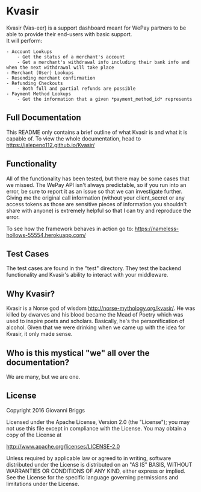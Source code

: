 # Kvasir
Kvasir (Vas-eer) is a support dashboard meant for WePay partners to be able to provide their end-users with basic support.  
It will perform:

    - Account Lookups
        - Get the status of a merchant's account
        - Get a merchant's withdrawal info including their bank info and when the next withdrawal will take place
    - Merchant (User) Lookups
    - Resending merchant confirmation
    - Refunding Checkouts
        - Both full and partial refunds are possible
    - Payment Method Lookups
        - Get the information that a given *payment_method_id* represents

## Full Documentation
This README only contains a brief outline of what Kvasir is and what it is capable of.  To view the whole documentation, head to https://jalepeno112.github.io/Kvasir/

## Functionality
All of the functionality has been tested, but there may be some cases that we missed.  The WePay API isn't always predictable, so if you run into an error, be sure to report it as an issue so that we can investigate further.  Giving me the original call information (without your client_secret or any access tokens as those are sensitive pieces of information you shouldn't share with anyone) is extremely helpful so that I can try and reproduce the error.

To see how the framework behaves in action go to: https://nameless-hollows-55554.herokuapp.com/

## Test Cases
The test cases are found in the "test" directory.  They test the backend functionality and Kvasir's ability to interact with your middleware.

## Why Kvasir?
Kvasir is a Norse god of wisdom <http://norse-mythology.org/kvasir/>.  He was killed by dwarves and his blood became the Mead of Poetry which was used to inspire poets and scholars.  Basically, he's the personification of alcohol.  Given that we were drinking when we came up with the idea for Kvasir, it only made sense.

## Who is this mystical "we" all over the documentation?
We are many, but we are one.

## License
Copyright 2016 Giovanni Briggs

Licensed under the Apache License, Version 2.0 (the "License");
you may not use this file except in compliance with the License.
You may obtain a copy of the License at

 http://www.apache.org/licenses/LICENSE-2.0

Unless required by applicable law or agreed to in writing, software
distributed under the License is distributed on an "AS IS" BASIS,
WITHOUT WARRANTIES OR CONDITIONS OF ANY KIND, either express or implied.
See the License for the specific language governing permissions and
limitations under the License.

